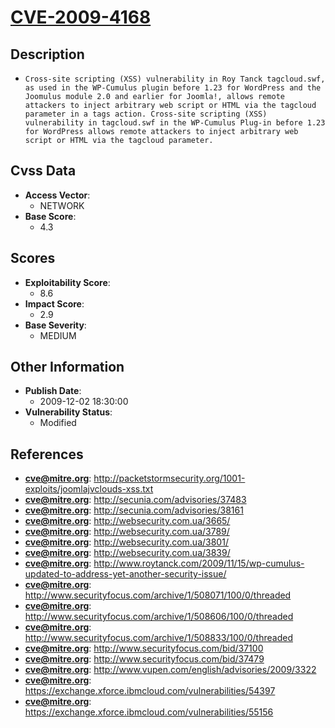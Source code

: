 
# [CVE-2009-4168](http://packetstormsecurity.org/1001-exploits/joomlajvclouds-xss.txt)

## Description

- `Cross-site scripting (XSS) vulnerability in Roy Tanck tagcloud.swf, as used in the WP-Cumulus plugin before 1.23 for WordPress and the Joomulus module 2.0 and earlier for Joomla!, allows remote attackers to inject arbitrary web script or HTML via the tagcloud parameter in a tags action. Cross-site scripting (XSS) vulnerability in tagcloud.swf in the WP-Cumulus Plug-in before 1.23 for WordPress allows remote attackers to inject arbitrary web script or HTML via the tagcloud parameter.`

## Cvss Data

- **Access Vector**:
  - NETWORK
- **Base Score**:
  - 4.3

## Scores

- **Exploitability Score**:
  - 8.6
- **Impact Score**:
  - 2.9
- **Base Severity**:
  - MEDIUM

## Other Information

- **Publish Date**:
  - 2009-12-02 18:30:00
- **Vulnerability Status**:
  - Modified

## References

- **cve@mitre.org**: http://packetstormsecurity.org/1001-exploits/joomlajvclouds-xss.txt
- **cve@mitre.org**: http://secunia.com/advisories/37483
- **cve@mitre.org**: http://secunia.com/advisories/38161
- **cve@mitre.org**: http://websecurity.com.ua/3665/
- **cve@mitre.org**: http://websecurity.com.ua/3789/
- **cve@mitre.org**: http://websecurity.com.ua/3801/
- **cve@mitre.org**: http://websecurity.com.ua/3839/
- **cve@mitre.org**: http://www.roytanck.com/2009/11/15/wp-cumulus-updated-to-address-yet-another-security-issue/
- **cve@mitre.org**: http://www.securityfocus.com/archive/1/508071/100/0/threaded
- **cve@mitre.org**: http://www.securityfocus.com/archive/1/508606/100/0/threaded
- **cve@mitre.org**: http://www.securityfocus.com/archive/1/508833/100/0/threaded
- **cve@mitre.org**: http://www.securityfocus.com/bid/37100
- **cve@mitre.org**: http://www.securityfocus.com/bid/37479
- **cve@mitre.org**: http://www.vupen.com/english/advisories/2009/3322
- **cve@mitre.org**: https://exchange.xforce.ibmcloud.com/vulnerabilities/54397
- **cve@mitre.org**: https://exchange.xforce.ibmcloud.com/vulnerabilities/55156
